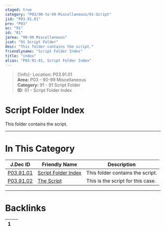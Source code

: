 ```yaml
---  
staged: true  
category: "P03/90-to-99-Miscellaneous/91-Script"  
jid: "P03.91.01"  
pro: "P03"  
ac: "91"  
id: "01"  
jarea: "90-99 Miscellaneous"  
jcat: "91 Script Folder"  
desc: "This folder contains the script."  
friendlyname: "Script Folder Index"  
title: "index"  
alias: "P03-91-01, Script Folder Index"  
---  
```

>[!info]- Location: P03.91.01  
>**Area:** P03 - 90-99 Miscellaneous  
>**Category:** 91 - 91 Script Folder  
>**ID:** 01 - Script Folder Index  
  
# Script Folder Index  
  
This folder contains the script.  
   
  
  
---  
# In This Category  
  
| J.Dec ID                                                                                   | Friendly Name                                                                                | Description                       |  
| ------------------------------------------------------------------------------------------ | -------------------------------------------------------------------------------------------- | --------------------------------- |  
| [P03.91.01](index.md#)         | [Script Folder Index](index.md#) | This folder contains the script.  |  
| [P03.91.02](./92-The-Script.md#) | [The Script](./92-The-Script.md#)  | This is the script for this case. |  
  
  
---  
# Backlinks  
<div><table class="dataview table-view-table"><thead class="table-view-thead"><tr class="table-view-tr-header"><th class="table-view-th"><span></span><span class="dataview small-text">1</span></th><th class="table-view-th"><span></span></th></tr></thead><tbody class="table-view-tbody"></tbody></table></div>
